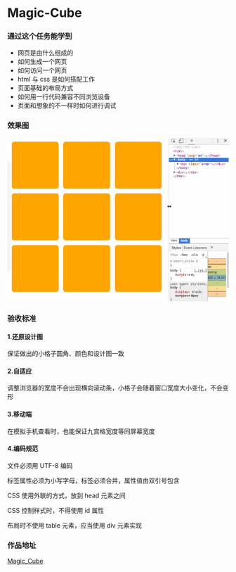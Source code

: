# Magic-Cube

### 通过这个任务能学到

* 网页是由什么组成的
* 如何生成一个网页
* 如何访问一个网页
* html 与 css 是如何搭配工作
* 页面基础的布局方式
* 如何用一行代码兼容不同浏览设备
* 页面和想象的不一样时如何进行调试

### 效果图

![image](https://github.com/piscon/Magic-Cube/blob/master/img/magic_cube.gif)

### 验收标准

#### 1.还原设计图
保证做出的小格子圆角、颜色和设计图一致

#### 2.自适应
调整浏览器的宽度不会出现横向滚动条，小格子会随着窗口宽度大小变化，不会变形

#### 3.移动端
在模拟手机查看时，也能保证九宫格宽度等同屏幕宽度

#### 4.编码规范

文件必须用 UTF-8 编码

标签属性必须为小写字母，标签必须合并，属性值由双引号包含

CSS 使用外联的方式，放到 head 元素之间

CSS 控制样式时，不得使用 id 属性

布局时不使用 table 元素，应当使用 div 元素实现


### 作品地址
 [Magic_Cube](https://piscon.github.io/Magic-Cube/Magic_Cube.html)
